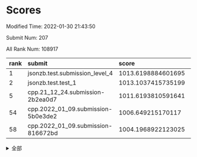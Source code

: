 # Scores

Modified Time: 2022-01-30 21:43:50

Submit Num: 207

All Rank Num: 108917

| rank |               submit               |       score        |       sigma        | pk_num |
| :--- | :--------------------------------- | :----------------- | :----------------- | :----- |
| 1    | jsonzb.test.submission_level_4     | 1013.6198884601695 | 0.7924223800751042 | 2105   |
| 2    | jsonzb.test.test_1                 | 1013.1037415735199 | 0.7982479744330493 | 2100   |
| 5    | cpp.21_12_24.submission-2b2ea0d7   | 1011.6193810591641 | 0.8090116532083573 | 2107   |
| 54   | cpp.2022_01_09.submission-5b0e3de2 | 1006.649215170117  | 0.7192271055453626 | 2099   |
| 58   | cpp.2022_01_09.submission-816672bd | 1004.1968922123025 | 0.7039839630360792 | 2104   |


<details>
<summary>全部</summary>

| rank |                 submit                 |       score        |       sigma        | pk_num |
| :--- | :------------------------------------- | :----------------- | :----------------- | :----- |
| 1    | jsonzb.test.submission_level_4         | 1013.6198884601695 | 0.7924223800751042 | 2105   |
| 2    | jsonzb.test.test_1                     | 1013.1037415735199 | 0.7982479744330493 | 2100   |
| 3    | gobigger.level_3.submission_level_3_22 | 1012.2827537358619 | 0.7706854353044235 | 2105   |
| 4    | gobigger.level_3.submission_level_3_3  | 1011.7305997076553 | 0.7871934300148029 | 2105   |
| 5    | cpp.21_12_24.submission-2b2ea0d7       | 1011.6193810591641 | 0.8090116532083573 | 2107   |
| 6    | gobigger.level_3.submission_level_3_45 | 1011.2687156882905 | 0.7731597226152418 | 2103   |
| 7    | gobigger.level_3.submission_level_3_11 | 1011.0821559847778 | 0.7491105226041403 | 2108   |
| 8    | gobigger.level_3.submission_level_3_30 | 1011.0517498952916 | 0.7459572894915653 | 2107   |
| 9    | gobigger.level_3.submission_level_3_35 | 1010.8716712749515 | 0.7697868284828796 | 2106   |
| 10   | gobigger.level_3.submission_level_3_10 | 1010.8620899712797 | 0.7625463666350142 | 2108   |
| 11   | gobigger.level_3.submission_level_3_39 | 1010.8294731064589 | 0.7710697716286059 | 2106   |
| 12   | gobigger.level_3.submission_level_3_15 | 1010.8195829052055 | 0.759119817698017  | 2100   |
| 13   | gobigger.level_3.submission_level_3_28 | 1010.7112582883482 | 0.7718461975734682 | 2099   |
| 14   | gobigger.level_3.submission_level_3_5  | 1010.6191996661839 | 0.7590622557198036 | 2104   |
| 15   | gobigger.level_3.submission_level_3_12 | 1010.4543808429578 | 0.7446772905502899 | 2103   |
| 16   | gobigger.level_3.submission_level_3_26 | 1010.4539847337052 | 0.7574941431006558 | 2107   |
| 17   | gobigger.level_3.submission_level_3_7  | 1010.3949557336291 | 0.7608328359035745 | 2106   |
| 18   | gobigger.level_3.submission_level_3_8  | 1010.3744732894687 | 0.7757139749432791 | 2107   |
| 19   | gobigger.level_3.submission_level_3_18 | 1010.3581539839153 | 0.7506397014016064 | 2097   |
| 20   | gobigger.level_3.submission_level_3_47 | 1010.3572314745768 | 0.7753219239550525 | 2100   |
| 21   | gobigger.level_3.submission_level_3_41 | 1010.2877886319459 | 0.7624845024373099 | 2110   |
| 22   | gobigger.level_3.submission_level_3_44 | 1010.2560296830758 | 0.7687681311706515 | 2102   |
| 23   | gobigger.level_3.submission_level_3_33 | 1010.1554947090167 | 0.7555423556748313 | 2105   |
| 24   | gobigger.level_3.submission_level_3_38 | 1010.1456288204079 | 0.7797742631485545 | 2105   |
| 25   | gobigger.level_3.submission_level_3_32 | 1010.1280930973445 | 0.7726555090021555 | 2102   |
| 26   | gobigger.level_3.submission_level_3_20 | 1010.1200127314402 | 0.7794356513865776 | 2103   |
| 27   | gobigger.level_3.submission_level_3_0  | 1010.1110434101529 | 0.776091520093153  | 2104   |
| 28   | gobigger.level_3.submission_level_3_36 | 1010.0531704522976 | 0.7688993902735359 | 2107   |
| 29   | gobigger.level_3.submission_level_3_25 | 1009.9740273541775 | 0.7715616189835001 | 2111   |
| 30   | gobigger.level_3.submission_level_3_46 | 1009.9613539083449 | 0.7574438686396704 | 2106   |
| 31   | gobigger.level_3.submission_level_3_27 | 1009.8734106424453 | 0.7392856338245409 | 2104   |
| 32   | gobigger.level_3.submission_level_3_34 | 1009.8380741464107 | 0.7548135012008365 | 2099   |
| 33   | gobigger.level_3.submission_level_3_23 | 1009.707812255985  | 0.7637912624697953 | 2107   |
| 34   | gobigger.level_3.submission_level_3_48 | 1009.6318922984503 | 0.7583143642472933 | 2107   |
| 35   | gobigger.level_3.submission_level_3_24 | 1009.6184634575621 | 0.766890500935723  | 2102   |
| 36   | gobigger.level_3.submission_level_3_17 | 1009.6133991150019 | 0.7799429880855699 | 2100   |
| 37   | gobigger.level_3.submission_level_3_13 | 1009.606484714752  | 0.7600377706441441 | 2104   |
| 38   | gobigger.level_3.submission_level_3_19 | 1009.523158274107  | 0.7509826717579214 | 2101   |
| 39   | gobigger.level_3.submission_level_3_6  | 1009.4688549285038 | 0.7557715443611326 | 2109   |
| 40   | gobigger.level_3.submission_level_3_16 | 1009.4415813503575 | 0.7606915525595868 | 2107   |
| 41   | gobigger.level_3.submission_level_3_29 | 1009.4318335096112 | 0.7750397526561471 | 2107   |
| 42   | gobigger.level_3.submission_level_3_14 | 1009.3100890753819 | 0.7506007817859705 | 2100   |
| 43   | gobigger.level_3.submission_level_3_31 | 1008.974304181135  | 0.7561676186743141 | 2104   |
| 44   | gobigger.level_3.submission_level_3_2  | 1008.9026466679619 | 0.7348192742625836 | 2111   |
| 45   | gobigger.level_3.submission_level_3_21 | 1008.7925539039801 | 0.7324831944304446 | 2104   |
| 46   | gobigger.level_3.submission_level_3_1  | 1008.7853838222771 | 0.7661960673686905 | 2104   |
| 47   | gobigger.level_3.submission_level_3_40 | 1008.7477380484236 | 0.7355021681710686 | 2104   |
| 48   | gobigger.level_3.submission_level_3_4  | 1008.6679107428107 | 0.7464419055471575 | 2106   |
| 49   | gobigger.level_3.submission_level_3_49 | 1008.6486478725176 | 0.7330733729045267 | 2104   |
| 50   | gobigger.level_3.submission_level_3_9  | 1008.4378969079378 | 0.7395132344493571 | 2104   |
| 51   | gobigger.level_3.submission_level_3_37 | 1008.1482799795644 | 0.7565294028913068 | 2110   |
| 52   | gobigger.level_3.submission_level_3_43 | 1008.059073408598  | 0.7415686061876895 | 2104   |
| 53   | gobigger.level_3.submission_level_3_42 | 1007.4603242454414 | 0.7280713345987905 | 2106   |
| 54   | cpp.2022_01_09.submission-5b0e3de2     | 1006.649215170117  | 0.7192271055453626 | 2099   |
| 55   | gobigger.level_1.submission_level_1_34 | 1005.6967222888857 | 0.7327685283048085 | 2101   |
| 56   | gobigger.level_1.submission_level_1_5  | 1004.9986802866882 | 0.7243679450001645 | 2103   |
| 57   | gobigger.level_1.submission_level_1_19 | 1004.7374822109069 | 0.7263950320031187 | 2106   |
| 58   | cpp.2022_01_09.submission-816672bd     | 1004.1968922123025 | 0.7039839630360792 | 2104   |
| 59   | gobigger.level_1.submission_level_1_0  | 1004.0921708906618 | 0.7122077863642643 | 2104   |
| 60   | gobigger.level_1.submission_level_1_44 | 1004.0173607942064 | 0.720637566067067  | 2107   |
| 61   | gobigger.level_1.submission_level_1_20 | 1003.9869270162307 | 0.7218104166749746 | 2103   |
| 62   | gobigger.level_1.submission_level_1_38 | 1003.9594770400126 | 0.7264234588556118 | 2100   |
| 63   | gobigger.level_1.submission_level_1_45 | 1003.903724422912  | 0.715685178680852  | 2108   |
| 64   | gobigger.level_1.submission_level_1_27 | 1003.7794117213548 | 0.723410775388805  | 2106   |
| 65   | gobigger.level_1.submission_level_1_43 | 1003.700465253571  | 0.7088057860593613 | 2106   |
| 66   | gobigger.level_1.submission_level_1_6  | 1003.6596957474119 | 0.7320345641194019 | 2108   |
| 67   | gobigger.level_1.submission_level_1_15 | 1003.6565778917571 | 0.7139523769587023 | 2104   |
| 68   | gobigger.level_1.submission_level_1_33 | 1003.6542613248567 | 0.710223932919299  | 2104   |
| 69   | gobigger.level_1.submission_level_1_37 | 1003.6497589892535 | 0.7083026994180588 | 2104   |
| 70   | gobigger.level_1.submission_level_1_47 | 1003.6143313370486 | 0.7123821713033783 | 2103   |
| 71   | gobigger.level_1.submission_level_1_41 | 1003.5979852094426 | 0.7217597268690725 | 2102   |
| 72   | gobigger.level_1.submission_level_1_49 | 1003.5941863927363 | 0.7166999142957028 | 2106   |
| 73   | gobigger.level_1.submission_level_1_16 | 1003.462158908986  | 0.7234287405200406 | 2103   |
| 74   | gobigger.level_1.submission_level_1_40 | 1003.4378418189738 | 0.7103630850654575 | 2107   |
| 75   | gobigger.level_1.submission_level_1_2  | 1003.4292183444494 | 0.7201606611525284 | 2102   |
| 76   | gobigger.level_1.submission_level_1_1  | 1003.3867518899868 | 0.7037468501697021 | 2105   |
| 77   | gobigger.level_1.submission_level_1_39 | 1003.3828579136903 | 0.7115215770729679 | 2110   |
| 78   | gobigger.level_1.submission_level_1_8  | 1003.3437472042173 | 0.7147131013023075 | 2107   |
| 79   | gobigger.level_1.submission_level_1_26 | 1003.3216040395613 | 0.7253585000272669 | 2108   |
| 80   | gobigger.level_1.submission_level_1_4  | 1003.2924685861088 | 0.7198670698617651 | 2101   |
| 81   | gobigger.level_1.submission_level_1_24 | 1003.2537104988934 | 0.7129928639823292 | 2106   |
| 82   | gobigger.level_1.submission_level_1_17 | 1003.2344762556964 | 0.7073115079038057 | 2103   |
| 83   | gobigger.level_1.submission_level_1_29 | 1003.1985427403137 | 0.7116005274797207 | 2105   |
| 84   | gobigger.level_1.submission_level_1_42 | 1003.1719030677945 | 0.7112194444379131 | 2107   |
| 85   | gobigger.level_1.submission_level_1_46 | 1003.165961119402  | 0.7248484422266546 | 2103   |
| 86   | gobigger.level_1.submission_level_1_10 | 1003.1231378508899 | 0.7195047954894224 | 2103   |
| 87   | gobigger.level_1.submission_level_1_7  | 1002.9748922590131 | 0.7273472273715342 | 2107   |
| 88   | gobigger.level_1.submission_level_1_14 | 1002.907670154041  | 0.7164804753067275 | 2107   |
| 89   | gobigger.level_1.submission_level_1_35 | 1002.8960668472422 | 0.7091962472721316 | 2098   |
| 90   | gobigger.level_1.submission_level_1_36 | 1002.8574006616517 | 0.7180936438692703 | 2105   |
| 91   | gobigger.level_1.submission_level_1_25 | 1002.8173608884525 | 0.717474077777899  | 2107   |
| 92   | gobigger.level_1.submission_level_1_30 | 1002.7808458038546 | 0.7103576800737477 | 2106   |
| 93   | gobigger.level_1.submission_level_1_13 | 1002.6678312587585 | 0.7161792258554097 | 2104   |
| 94   | gobigger.level_1.submission_level_1_9  | 1002.6493566478853 | 0.7157244266611118 | 2096   |
| 95   | gobigger.level_1.submission_level_1_21 | 1002.5215520087679 | 0.7023112026254296 | 2108   |
| 96   | gobigger.level_1.submission_level_1_48 | 1002.5088168616104 | 0.7109285323995266 | 2108   |
| 97   | gobigger.level_1.submission_level_1_23 | 1002.3790373027276 | 0.7208327417394821 | 2106   |
| 98   | gobigger.level_1.submission_level_1_12 | 1002.3729093275743 | 0.7176646046230659 | 2104   |
| 99   | gobigger.level_1.submission_level_1_31 | 1002.3696986102009 | 0.7088875274987961 | 2100   |
| 100  | gobigger.level_1.submission_level_1_32 | 1002.345123129548  | 0.7147812474824853 | 2107   |
| 101  | gobigger.level_1.submission_level_1_22 | 1002.1969201824021 | 0.716896460366984  | 2106   |
| 102  | gobigger.level_1.submission_level_1_11 | 1002.0820452255467 | 0.7076042368659605 | 2101   |
| 103  | gobigger.level_1.submission_level_1_18 | 1001.9424223505916 | 0.7078648706816719 | 2103   |
| 104  | gobigger.level_1.submission_level_1_28 | 1001.8965050670112 | 0.7086505211623382 | 2106   |
| 105  | gobigger.level_1.submission_level_1_3  | 1001.7770579949541 | 0.716099059654812  | 2103   |
| 106  | gobigger.random.submission_random_48   | 997.0646809805256  | 0.7058382075375393 | 2103   |
| 107  | gobigger.random.submission_random_46   | 997.0032996358511  | 0.7014178876737843 | 2104   |
| 108  | gobigger.random.submission_random_23   | 996.9278279042896  | 0.7064397937762165 | 2106   |
| 109  | gobigger.random.submission_random_42   | 996.8932406147187  | 0.71562658452136   | 2103   |
| 110  | gobigger.random.submission_random_47   | 996.8216773585982  | 0.7131168526497004 | 2103   |
| 111  | gobigger.random.submission_random_28   | 996.7548238743663  | 0.7159558758527516 | 2108   |
| 112  | gobigger.random.submission_random_22   | 996.5596445482072  | 0.7154409739736874 | 2103   |
| 113  | gobigger.random.submission_random_38   | 996.445125870963   | 0.7034748197884735 | 2103   |
| 114  | gobigger.random.submission_random_20   | 996.4353280883801  | 0.7091873565654828 | 2106   |
| 115  | gobigger.random.submission_random_19   | 996.4259880820232  | 0.6990522457564925 | 2106   |
| 116  | gobigger.random.submission_random_2    | 996.4186724850102  | 0.7235009358312674 | 2110   |
| 117  | gobigger.random.submission_random_27   | 996.2938675350202  | 0.7122951881089854 | 2104   |
| 118  | gobigger.random.submission_random_41   | 996.2343658079327  | 0.7042968629327699 | 2106   |
| 119  | gobigger.random.submission_random_8    | 996.2129065057275  | 0.7012259443012652 | 2114   |
| 120  | gobigger.random.submission_random_33   | 996.2114209548103  | 0.7156598229083145 | 2106   |
| 121  | gobigger.random.submission_random_14   | 996.2111784179348  | 0.70123719324805   | 2101   |
| 122  | gobigger.random.submission_random_12   | 996.2063754027029  | 0.7049716402054073 | 2107   |
| 123  | gobigger.random.submission_random_15   | 996.1594754364066  | 0.7132083094714327 | 2102   |
| 124  | gobigger.random.submission_random_40   | 996.1357323336857  | 0.7065443157077249 | 2106   |
| 125  | gobigger.random.submission_random_43   | 996.1114685606954  | 0.7131380204883291 | 2106   |
| 126  | gobigger.random.submission_random_17   | 996.101379314796   | 0.7090683325813947 | 2104   |
| 127  | gobigger.random.submission_random_29   | 996.0832893543349  | 0.7239100316265353 | 2110   |
| 128  | gobigger.random.submission_random_44   | 996.0801520430333  | 0.7077072935589689 | 2106   |
| 129  | gobigger.random.submission_random_5    | 996.0750389925856  | 0.7085769272162674 | 2101   |
| 130  | gobigger.random.submission_random_32   | 996.0278407330345  | 0.707528236514901  | 2104   |
| 131  | gobigger.random.submission_random_26   | 996.0125690997129  | 0.7058837419986704 | 2105   |
| 132  | gobigger.random.submission_random_11   | 996.0115658721254  | 0.7144157424575557 | 2101   |
| 133  | gobigger.random.submission_random_10   | 995.9826192857657  | 0.7097244456442644 | 2101   |
| 134  | gobigger.random.submission_random_4    | 995.8978487724154  | 0.7238078691036101 | 2107   |
| 135  | gobigger.random.submission_random_24   | 995.8663230097875  | 0.7080002892934792 | 2109   |
| 136  | gobigger.random.submission_random_13   | 995.8474353489582  | 0.7093330853200702 | 2108   |
| 137  | gobigger.random.submission_random_18   | 995.8192538817145  | 0.7103311031668761 | 2104   |
| 138  | gobigger.random.submission_random_31   | 995.7998187188981  | 0.7127221557560589 | 2107   |
| 139  | gobigger.random.submission_random_21   | 995.7502771008026  | 0.7128351209188154 | 2104   |
| 140  | gobigger.random.submission_random_6    | 995.6798914318861  | 0.7271680794680656 | 2109   |
| 141  | gobigger.random.submission_random_49   | 995.6238823874914  | 0.7121839736080928 | 2110   |
| 142  | gobigger.random.submission_random_35   | 995.6202763546884  | 0.7066202038864493 | 2104   |
| 143  | gobigger.random.submission_random_36   | 995.4972810527382  | 0.7194722996123318 | 2104   |
| 144  | gobigger.random.submission_random_9    | 995.4969263318317  | 0.7157315383616917 | 2105   |
| 145  | gobigger.random.submission_random_34   | 995.4763487779633  | 0.7072314328470314 | 2103   |
| 146  | gobigger.random.submission_random_25   | 995.2251771811107  | 0.7061881079792375 | 2102   |
| 147  | gobigger.random.submission_random_45   | 995.1939117571226  | 0.711677504380331  | 2105   |
| 148  | gobigger.random.submission_random_37   | 995.1371775636538  | 0.7158488805408082 | 2104   |
| 149  | gobigger.random.submission_random_16   | 995.0121837199769  | 0.7286413744382056 | 2102   |
| 150  | gobigger.random.submission_random_3    | 994.8960404179194  | 0.7132260990011432 | 2102   |
| 151  | gobigger.random.submission_random_0    | 994.881769378028   | 0.7021161859836706 | 2103   |
| 152  | gobigger.random.submission_random_1    | 994.7058889331943  | 0.7096005239791455 | 2108   |
| 153  | gobigger.random.submission_random_30   | 994.5470241796826  | 0.7127071865934238 | 2107   |
| 154  | gobigger.random.submission_random_39   | 994.470569795857   | 0.7208717662895482 | 2105   |
| 155  | gobigger.level_2.submission_level_2_42 | 994.4583896511755  | 0.727941424195651  | 2105   |
| 156  | gobigger.level_2.submission_level_2_11 | 994.3083627826314  | 0.7162653147653409 | 2108   |
| 157  | gobigger.random.submission_random_7    | 994.1262802667906  | 0.723288826765554  | 2108   |
| 158  | gobigger.level_2.submission_level_2_28 | 993.6199261901832  | 0.7427106366658427 | 2108   |
| 159  | gobigger.level_2.submission_level_2_35 | 993.5212913158317  | 0.715242545214799  | 2107   |
| 160  | gobigger.level_2.submission_level_2_18 | 993.1159997305097  | 0.7370372934070107 | 2103   |
| 161  | gobigger.level_2.submission_level_2_4  | 993.0616402564675  | 0.7397064374314799 | 2099   |
| 162  | gobigger.level_2.submission_level_2_45 | 992.9788263565409  | 0.7329047673626573 | 2107   |
| 163  | gobigger.level_2.submission_level_2_2  | 992.8976237896359  | 0.7403989276207356 | 2108   |
| 164  | gobigger.level_2.submission_level_2_49 | 992.7964481879661  | 0.7476761525386619 | 2106   |
| 165  | gobigger.level_2.submission_level_2_40 | 992.7553664607577  | 0.7423716232277406 | 2104   |
| 166  | gobigger.level_2.submission_level_2_12 | 992.6572522568657  | 0.7434112069336685 | 2101   |
| 167  | gobigger.level_2.submission_level_2_24 | 992.5449203973144  | 0.7306775051957716 | 2105   |
| 168  | gobigger.level_2.submission_level_2_29 | 992.5360057823121  | 0.7332661569419465 | 2108   |
| 169  | gobigger.level_2.submission_level_2_46 | 992.4898925362577  | 0.7411958620061408 | 2102   |
| 170  | gobigger.level_2.submission_level_2_16 | 992.4858896391236  | 0.7433185960388374 | 2100   |
| 171  | gobigger.level_2.submission_level_2_34 | 992.4851541100103  | 0.7449065990319884 | 2100   |
| 172  | gobigger.level_2.submission_level_2_0  | 992.3784083770361  | 0.7359775045087459 | 2106   |
| 173  | gobigger.level_2.submission_level_2_19 | 992.371411475705   | 0.7549508345984477 | 2100   |
| 174  | gobigger.level_2.submission_level_2_26 | 992.365489919639   | 0.7268798980444114 | 2106   |
| 175  | gobigger.level_2.submission_level_2_44 | 992.3589301758682  | 0.7261715240266735 | 2106   |
| 176  | gobigger.level_2.submission_level_2_10 | 992.3098157290757  | 0.7379859517008146 | 2107   |
| 177  | gobigger.level_2.submission_level_2_15 | 992.2838745940122  | 0.7405122839929019 | 2104   |
| 178  | gobigger.level_2.submission_level_2_38 | 992.2658861597098  | 0.7569791732945741 | 2104   |
| 179  | gobigger.level_2.submission_level_2_13 | 992.2496732944026  | 0.7483219285250571 | 2107   |
| 180  | gobigger.level_2.submission_level_2_7  | 992.0956499076284  | 0.753927822510561  | 2102   |
| 181  | gobigger.level_2.submission_level_2_25 | 992.0467964433752  | 0.741976861142238  | 2100   |
| 182  | gobigger.level_2.submission_level_2_41 | 992.0412872360683  | 0.7502766878505741 | 2105   |
| 183  | gobigger.level_2.submission_level_2_8  | 992.0071915553716  | 0.7589301084953127 | 2103   |
| 184  | gobigger.level_2.submission_level_2_31 | 991.9683626768135  | 0.7456733803578627 | 2101   |
| 185  | gobigger.level_2.submission_level_2_30 | 991.858803358451   | 0.7318031784459164 | 2105   |
| 186  | gobigger.level_2.submission_level_2_43 | 991.8520242371723  | 0.762184889422293  | 2108   |
| 187  | gobigger.level_2.submission_level_2_27 | 991.7160172681229  | 0.7497735680987898 | 2105   |
| 188  | gobigger.level_2.submission_level_2_33 | 991.7145199902178  | 0.7315332837499134 | 2099   |
| 189  | gobigger.level_2.submission_level_2_36 | 991.6539858016394  | 0.7352244652674973 | 2107   |
| 190  | gobigger.level_2.submission_level_2_3  | 991.6240108285526  | 0.7590345407981924 | 2106   |
| 191  | gobigger.level_2.submission_level_2_39 | 991.5290280572705  | 0.7625327965422616 | 2105   |
| 192  | gobigger.level_2.submission_level_2_9  | 991.5069583648863  | 0.7536313784036063 | 2108   |
| 193  | gobigger.level_2.submission_level_2_23 | 991.4041014511299  | 0.746478508678396  | 2102   |
| 194  | gobigger.level_2.submission_level_2_21 | 991.363872307696   | 0.7494796429011777 | 2104   |
| 195  | gobigger.level_2.submission_level_2_48 | 991.3508480906165  | 0.7753944514569017 | 2109   |
| 196  | gobigger.level_2.submission_level_2_47 | 991.3185615725752  | 0.7373943332501095 | 2104   |
| 197  | gobigger.level_2.submission_level_2_6  | 991.2104571218028  | 0.7627090329976943 | 2105   |
| 198  | gobigger.level_2.submission_level_2_5  | 990.883467694418   | 0.7582264478852888 | 2101   |
| 199  | gobigger.level_2.submission_level_2_1  | 990.7657466232008  | 0.7719700866581245 | 2110   |
| 200  | gobigger.level_2.submission_level_2_17 | 990.6459257977991  | 0.7646733473308562 | 2105   |
| 201  | gobigger.level_2.submission_level_2_22 | 990.5019115565607  | 0.7506917240470683 | 2107   |
| 202  | gobigger.level_2.submission_level_2_14 | 990.4411634341125  | 0.7603796022765599 | 2101   |
| 203  | gobigger.level_2.submission_level_2_20 | 990.3455872237741  | 0.7539908727636693 | 2107   |
| 204  | gobigger.level_2.submission_level_2_37 | 990.1143410385274  | 0.7688825982954494 | 2104   |
| 205  | gobigger.level_2.submission_level_2_32 | 989.9753269450084  | 0.7834691106325787 | 2103   |
| 206  | gobigger.none.submission_none_1        | 979.3547002512955  | 1.3118601381686514 | 2102   |
| 207  | gobigger.none.submission_none_0        | 977.2453727974108  | 1.3213582410043105 | 2107   |

</details>